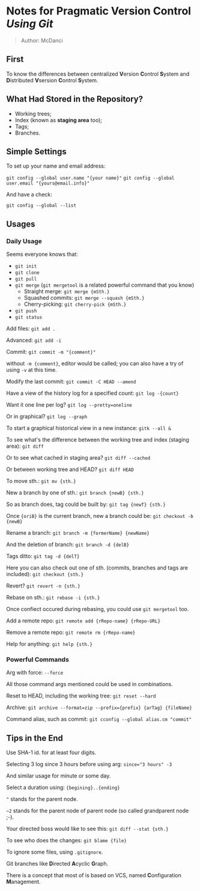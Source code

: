 # Notes for Pragmatic Version Control *Using Git*
> Author: McDanci

## First
To know the differences between centralized **V**ersion **C**ontrol **S**ystem and **D**istributed **V**sersion **C**ontrol **S**ystem.

## What Had Stored in the Repository?
* Working trees;
* Index (known as **staging area** too);
* Tags;
* Branches.

## Simple Settings
To set up your name and email address:

`git config --global user.name "{your name}"`
`git config --global user.email "{yours@email.info}"`

And have a check:

`git config --global --list`

## Usages
### Daily Usage
Seems everyone knows that:

* `git init`
* `git clone`
* `git pull`
* `git merge` (`git mergetool` is a related powerful command that you know)
	* Straight merge: `git merge {mSth.}`
	* Squashed commits: `git merge --squash {mSth.}`
	* Cherry-picking: `git cherry-pick {mSth.}`
* `git push`
* `git status`

Add files:
`git add .`

Advanced:
`git add -i`

Commit:
`git commit -m "{comment}"`

without `-m {comment}`, editor would be called; you can also have a try of using `-v` at this time.

Modify the last commit:
`git commit -C HEAD --amend`

Have a view of the history log for a specified count:
`git log -{count}`

Want it one line per log?
`git log --pretty=oneline`

Or in graphical?
`git log --graph`

To start a graphical historical view in a new instance:
`gitk --all &`

To see what's the difference between the working tree and index (staging area):
`git diff`

Or to see what cached in staging area?
`git diff --cached`

Or between working tree and HEAD?
`git diff HEAD`

To move sth.:
`git mv {sth.}`

New a branch by one of sth.:
`git branch {newB} {sth.}`

So as branch does, tag could be built by:
`git tag {newT} {sth.}`

Once `{oriB}` is the current branch, new a branch could be:
`git checkout -b {newB}`

Rename a branch:
`git branch -m {formerName} {newName}`

And the deletion of branch:
`git branch -d {delB}`

Tags ditto:
`git tag -d {delT}`

Here you can also check out one of sth. (commits, branches and tags are included):
`git checkout {sth.}`

Revert?
`git revert -n {sth.}`

Rebase on sth.:
`git rebase -i {sth.}`

Once confiect occured during rebasing, you could use `git mergetool` too.

Add a remote repo:
`git remote add {rRepo-name} {rRepo-URL}`

Remove a remote repo:
`git remote rm {rRepo-name}`

Help for anything:
`git help {sth.}`

### Powerful Commands
Arg with force:
`--force`

All those command args mentioned could be used in combinations.

Reset to HEAD, including the working tree:
`git reset --hard`

Archive:
`git archive --format=zip --prefix={prefix} {arTag} {fileName}`

Command alias, such as commit:
`git cconfig --global alias.cm "commit"`

## Tips in the End
Use SHA-1 id. for at least four digits.

Selecting 3 log since 3 hours before using arg:
`since="3 hours" -3`

And similar usage for minute or some day.

Select a duration using:
`{begining}..{ending}`

`^` stands for the parent node.

`~2` stands for the parent node of parent node (so called grandparent node ;-).

Your directed boss would like to see this:
`git diff --stat {sth.}`

To see who does the changes:
`git blame {file}`

To ignore some files, using `.gitignore`.

Git branches like **D**irected **A**cyclic **G**raph.

There is a concept that most of is based on VCS, named **C**onfiguration **M**anagement.
